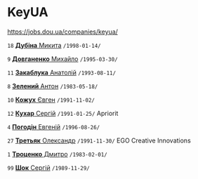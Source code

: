 # KeyUA

https://jobs.dou.ua/companies/keyua/

`18` [**Дубіна** Микита](/players/dubina.nikita.19980114.jpg) `/1998-01-14/`

`9` [**Довганенко** Михайло](/players/dovhanenko.mykhailo.19950330.jpg) `/1995-03-30/`

`11` [**Закаблука** Анатолій](/players/zakabluk.anatolii.19930811.jpg) `/1993-08-11/`

`8` [**Зелений** Антон](/players/zeleniy.anton.19830518.jpg) `/1983-05-18/`

`10` [**Кожух** Євген](/players/kozhukh.yevhen.19911102.jpg) `/1991-11-02/`

`12` [**Кухар** Сергій](/players/kukhar.serhii.19910125.jpg) `/1991-01-25/` Apriorit

`4` [**Погодін** Евгеній](/players/pogodin.evgenii.19960826.JPG) `/1996-08-26/`

`27` [**Третьяк** Олександр](/players/tretiak.oleksandr.19911130.jpg) `/1991-11-30/` EGO Creative Innovations

`1` [**Троценко** Дмитро](/players/trocenko.dmitro.19830201.jpg) `/1983-02-01/`

`99` [**Шок** Сергій](/players/shok.sergiy.19891129.jpg) `/1989-11-29/`

